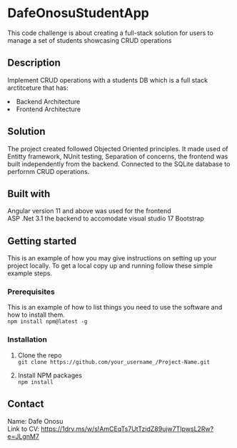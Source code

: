 # DafeOnosuStudentApp
This code challenge is about creating a full-stack solution for users to manage a set of students showcasing CRUD operations

## Description
Implement CRUD operations with a students DB which is a full stack arctitceture that has:
<li> Backend Architecture</li></li>
<li>Frontend Architecture</li>

## Solution
The project created followed Objected Oriented principles. It made used  of Entitty framework, NUnit testing,  Separation of concerns, the frontend was built independently from the backend. Connected to the SQLite database to perfornm CRUD operations.

## Built with
Angular version 11 and above was used for the frontend <br />
ASP .Net 3.1 the backend to accomodate visual studio 17
Bootstrap

## Getting started
This is an example of how you may give instructions on setting up your project locally. To get a local copy up and running follow these simple example steps.

### Prerequisites
This is an example of how to list things you need to use the software and how to install them. <br />
 `npm install npm@latest -g`

### Installation
1. Clone the repo <br />
`git clone https://github.com/your_username_/Project-Name.git`

2. Install NPM packages <br />
`npm install`

## Contact
Name: Dafe Onosu<br />
Link to  CV: https://1drv.ms/w/s!AmCEqTs7UtTzidZ89ujw7TIpwsL2Rw?e=JLgnM7
